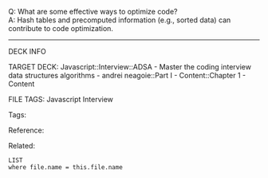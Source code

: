 Q: What are some effective ways to optimize code?  
A: Hash tables and precomputed information (e.g., sorted data) can contribute to code optimization.
<!--ID: 1690032124056-->

---

DECK INFO

TARGET DECK: Javascript::Interview::ADSA - Master the coding interview data structures algorithms - andrei neagoie::Part I - Content::Chapter 1 - Content

FILE TAGS: Javascript Interview

Tags:

Reference:

Related:

```dataview
LIST
where file.name = this.file.name
```
